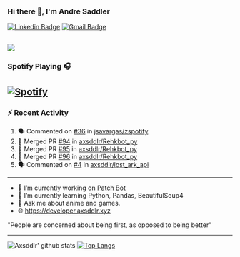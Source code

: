 ### Hi there 👋, I'm Andre Saddler
[![Linkedin Badge](https://img.shields.io/badge/-andrexsaddler-blue?style=flat-square&logo=Linkedin&logoColor=white&link=https://www.linkedin.com/in/andrexsaddler/)](https://www.linkedin.com/in/andrexsaddler/)
[![Gmail Badge](https://img.shields.io/badge/-contact@rehkloos.com-c14438?style=flat-square&logo=Gmail&logoColor=white&link=mailto:contact@rehkloos.com)](mailto:contact@rehkloos.com)

![](https://komarev.com/ghpvc/?username=axsddlr&color=dc143c)
---
### Spotify Playing 🎧

[![Spotify](https://novatorem.rehkloos.vercel.app/api/spotify)](https://open.spotify.com/user/Rehkloos)
---

### :zap: Recent Activity

<!--START_SECTION:activity-->
1. 🗣 Commented on [#36](https://github.com/jsavargas/zspotify/issues/36) in [jsavargas/zspotify](https://github.com/jsavargas/zspotify)
2. 🎉 Merged PR [#94](https://github.com/axsddlr/Rehkbot_py/pull/94) in [axsddlr/Rehkbot_py](https://github.com/axsddlr/Rehkbot_py)
3. 🎉 Merged PR [#95](https://github.com/axsddlr/Rehkbot_py/pull/95) in [axsddlr/Rehkbot_py](https://github.com/axsddlr/Rehkbot_py)
4. 🎉 Merged PR [#96](https://github.com/axsddlr/Rehkbot_py/pull/96) in [axsddlr/Rehkbot_py](https://github.com/axsddlr/Rehkbot_py)
5. 🗣 Commented on [#4](https://github.com/axsddlr/lost_ark_api/issues/4) in [axsddlr/lost_ark_api](https://github.com/axsddlr/lost_ark_api)
<!--END_SECTION:activity-->

---

- 🔭 I’m currently working on [Patch Bot](https://github.com/axsddlr/patch_bot)
- 🌱 I’m currently learning Python, Pandas, BeautifulSoup4
- 💬 Ask me about anime and games.
- 🌐 https://developer.axsddlr.xyz

"People are concerned about being first, as opposed to being better"

---
![Axsddlr' github stats](https://github-readme-stats.vercel.app/api?username=axsddlr&count_private=true)
[![Top Langs](https://github-readme-stats.vercel.app/api/top-langs/?username=axsddlr&layout=compact)](https://github.com/anuraghazra/github-readme-stats)
